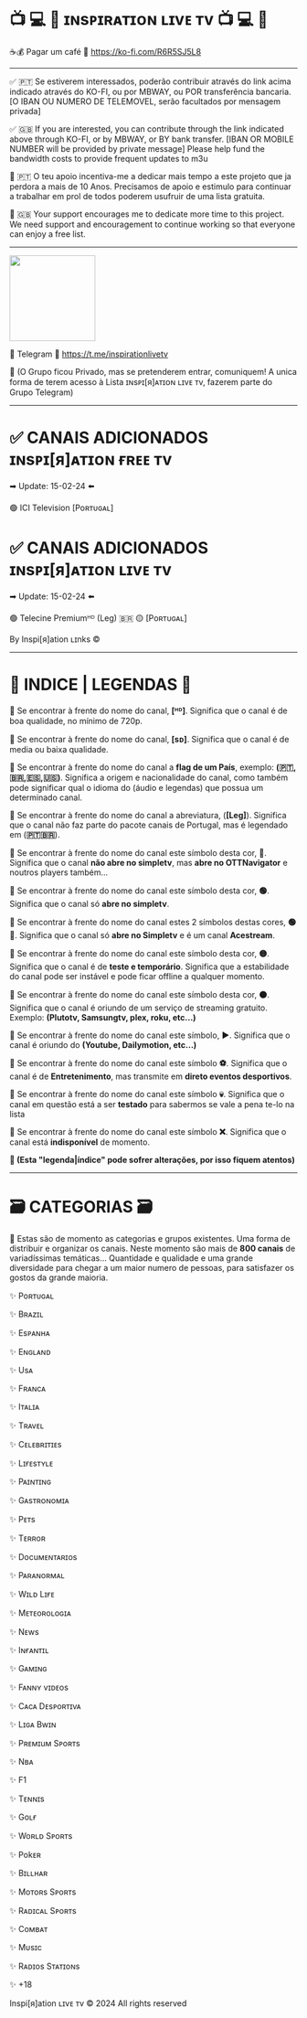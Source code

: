 
# 📺 💻 📱 ɪɴsᴘɪʀᴀᴛɪᴏɴ ʟɪvᴇ ᴛv 📺 💻 📱 

☕💰 Pagar um café
🔗 https://ko-fi.com/R6R5SJ5L8

---

✅ 🇵🇹 Se estiverem interessados, poderão contribuir através do link acima indicado através do KO-FI, ou por MBWAY, ou POR transferência bancaria.
[O IBAN OU NUMERO DE TELEMOVEL, serão facultados por mensagem privada]

✅ 🇬🇧 If you are interested, you can contribute through the link indicated above through KO-FI, or by MBWAY, or BY bank transfer.
[IBAN OR MOBILE NUMBER will be provided by private message]
Please help fund the bandwidth costs to provide frequent updates to m3u

📌 🇵🇹 O teu apoio incentiva-me a dedicar mais tempo a este projeto que ja perdora a mais de 10 Anos. Precisamos de apoio e estimulo para continuar a trabalhar em prol de todos poderem usufruir de uma lista gratuita.

📌 🇬🇧 Your support encourages me to dedicate more time to this project. We need support and encouragement to continue working so that everyone can enjoy a free list.

---

<a href="https://t.me/inspirationlivetv/" target="_blank" rel="noopener"><img style="border: 0px;height: 150px" src="https://jerrymoz.files.wordpress.com/2024/02/qrtelegram.jpg?w=200" alt="" height="150" border="0" /></a>

🚩 Telegram
🔗 https://t.me/inspirationlivetv

📣 (O Grupo ficou Privado, mas se pretenderem entrar, comuniquem! A unica forma de terem acesso à Lista ɪɴsᴘɪ[я]ᴀᴛɪᴏɴ ʟɪvᴇ ᴛv, fazerem parte do Grupo Telegram)

---

# ✅ CANAIS ADICIONADOS ɪɴsᴘɪ[я]ᴀᴛɪᴏɴ ғʀᴇᴇ ᴛv 

 ➡︎ Update: 15-02-24 ⬅️ 
 
 
 
🟢 ICI Television [Poʀᴛᴜɢᴀʟ]

 
 

# ✅ CANAIS ADICIONADOS ɪɴsᴘɪ[я]ᴀᴛɪᴏɴ ʟɪvᴇ ᴛv

 ➡︎ Update: 15-02-24 ⬅️ 



🟢 Telecine Premiumᴴᴰ (Leg) 🇧🇷 🟡 [Poʀᴛᴜɢᴀʟ]




By Inspi[я]ation ʟɪnks ©

---

# 📝 INDICE | LEGENDAS 📝 


📌 Se encontrar à frente do nome do canal, <b>[ᴴᴰ]</b>. Significa que o canal é de boa qualidade, no mínimo de 720p.

📌 Se encontrar à frente do nome do canal, <b>[ѕᴅ]</b>. Significa que o canal é de media ou baixa qualidade.

📌 Se encontrar à frente do nome do canal a <b>flag de um País</b>, exemplo: <b>(🇵🇹,🇧🇷,🇪🇸,🇺🇸)</b>. Significa a origem e nacionalidade do canal, como também pode significar qual o idioma do (áudio e legendas) que possua um determinado canal.

📌 Se encontrar à frente do nome do canal a abreviatura, (<b>[Leg]</b>). Significa que o canal não faz parte do pacote canais de Portugal, mas é legendado em (<b>🇵🇹🇧🇷</b>).

📌 Se encontrar à frente do nome do canal este símbolo desta cor, <b>🔵</b>. Significa que o canal <b>não abre no simpletv</b>, mas <b>abre no OTTNavigator</b> e noutros players também...

📌 Se encontrar à frente do nome do canal este símbolo desta cor, <b>🟢</b>. Significa que o canal só <b>abre no simpletv</b>.

📌 Se encontrar à frente do nome do canal estes 2 símbolos destas cores, <b>🟢🔴</b>. Significa que o canal só <b>abre no Simpletv</b> e é um canal <b>Acestream</b>.

📌 Se encontrar à frente do nome do canal este símbolo desta cor, <b>🟡</b>. Significa que o canal é de <b>teste e temporário</b>. Significa que a estabilidade do canal pode ser instável e pode ficar offline a qualquer momento.

📌 Se encontrar à frente do nome do canal este símbolo desta cor, <b>🟤</b>. Significa que o canal é oriundo de um serviço de streaming gratuito. Exemplo: <b>(Plutotv, Samsungtv, plex, roku, etc...)</b>

📌 Se encontrar à frente do nome do canal este símbolo, <b>▶️</b>. Significa que o canal é oriundo do <b>(Youtube, Dailymotion, etc...)</b>

📌 Se encontrar à frente do nome do canal este símbolo <b>⚽️</b>. Significa que o canal é de <b>Entretenimento</b>, mas transmite em <b>direto eventos desportivos</b>.

📌 Se encontrar à frente do nome do canal este símbolo <b>💀</b>. Significa que o canal em questão está a ser <b>testado</b> para sabermos se vale a pena te-lo na lista

📌 Se encontrar à frente do nome do canal este símbolo <b>❌</b>. Significa que o canal está <b>indisponível</b> de momento.


<b>📢 (Esta "legenda|índice" pode sofrer alterações, por isso fiquem atentos)</b>

---

# 🗃️ CATEGORIAS 🗃️ 

📢 Estas são de momento as categorias e grupos existentes. Uma forma de distribuir e organizar os canais. Neste momento são mais de <b>800 canais</b> de variadíssimas temáticas... Quantidade e qualidade e uma grande diversidade para chegar a um maior numero de pessoas, para satisfazer os gostos da grande maioria.


✨ Poʀᴛᴜɢᴀʟ

✨ Bʀᴀzɪʟ

✨ Esᴘᴀɴʜᴀ

✨ Eɴɢʟᴀɴᴅ

✨ Usᴀ

✨ Fʀᴀɴcᴀ

✨ Iᴛᴀʟɪᴀ

✨ Tʀᴀvᴇʟ

✨ Cᴇʟᴇʙʀɪᴛɪᴇs

✨ Lɪғᴇsᴛʏʟᴇ

✨ Pᴀɪɴᴛɪɴɢ

✨ Gᴀsᴛʀᴏɴoᴍɪᴀ

✨ Pᴇᴛs

✨ Tᴇʀʀoʀ

✨ Docuᴍᴇɴᴛᴀʀɪos

✨ Pᴀʀᴀɴoʀᴍᴀʟ

✨ Wɪʟᴅ Lɪғᴇ

✨ Mᴇᴛᴇoʀoʟoɢɪᴀ

✨ Nᴇws

✨ Iɴғᴀɴᴛɪʟ

✨ Gᴀᴍɪɴɢ

✨ Fᴀɴɴʏ vɪᴅᴇos

✨ Cᴀcᴀ Dᴇsᴘoʀᴛɪvᴀ

✨ Lɪɢᴀ Bwɪɴ

✨ Pʀᴇᴍɪuᴍ Sᴘoʀᴛs

✨ Nʙᴀ

✨ F1

✨ Tᴇɴɴɪs

✨ Goʟғ

✨ Woʀʟᴅ Sᴘoʀᴛs

✨ Pokᴇʀ

✨ Bɪʟʟнᴀʀ

✨ Moᴛoʀs Sᴘoʀᴛs

✨ Rᴀᴅɪcᴀʟ Sᴘoʀᴛs

✨ Coᴍʙᴀᴛ

✨ Mυsɪc

✨ Rᴀᴅɪos Sᴛᴀᴛɪoɴs

✨ +18














Inspi[я]ation ʟɪvᴇ ᴛv © 2024 All rights reserved
